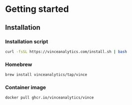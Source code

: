 # Getting started


## Installation


### Installation script
```bash
curl -fsSL https://vinceanalytics.com/install.sh | bash
```

### Homebrew
```bash
brew install vinceanalytics/tap/vince
```
### Container image
```bash
docker pull ghcr.io/vinceanalytics/vince
```
